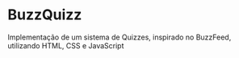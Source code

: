 # BuzzQuizz
Implementação de um sistema de Quizzes, inspirado no BuzzFeed, utilizando HTML, CSS e JavaScript
